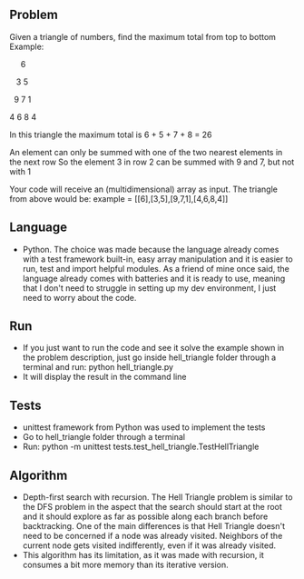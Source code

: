 ## Problem
Given a triangle of numbers, find the maximum total from top to bottom
Example:

&nbsp;&nbsp;&nbsp;&nbsp;&nbsp;6

&nbsp;&nbsp;&nbsp;3 5

&nbsp;&nbsp;9 7 1

4 6 8 4 

In this triangle the maximum total is 6 + 5 + 7 + 8 = 26

An element can only be summed with one of the two nearest elements in the next row
So the element 3 in row 2 can be summed with 9 and 7, but not with 1

Your code will receive an (multidimensional) array as input.
The triangle from above would be:
example = [[6],[3,5],[9,7,1],[4,6,8,4]]

## Language
   - Python. The choice was made because the language already comes with a test framework built-in, easy array manipulation and it is easier to run, test and import helpful modules. As a friend of mine once said, the language already comes with batteries and it is ready to use, meaning that I don't need to struggle in setting up my dev environment, I just need to worry about the code.

## Run
   - If you just want to run the code and see it solve the example shown in the problem description, just go inside hell_triangle folder through a terminal and run: python hell_triangle.py
   - It will display the result in the command line

## Tests
   - unittest framework from Python was used to implement the tests
   - Go to hell_triangle folder through a terminal
   - Run: python -m unittest tests.test_hell_triangle.TestHellTriangle

## Algorithm
   - Depth-first search with recursion. The Hell Triangle problem is similar to the DFS problem in the aspect that the search should start at the root and it should explore as far as possible along each branch before backtracking. One of the main differences is that Hell Triangle doesn't need to be concerned if a node was already visited. Neighbors of the current node gets visited indifferently, even if it was already visited.
   - This algorithm has its limitation, as it was made with recursion, it consumes a bit more memory than its iterative version.
